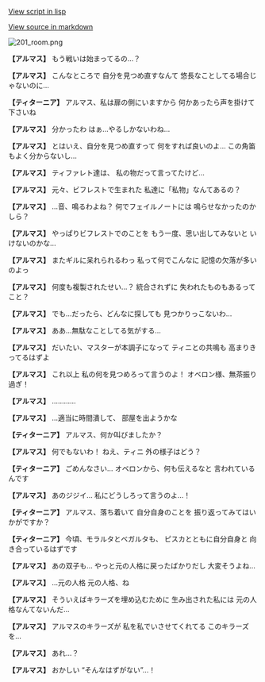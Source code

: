 [View script in lisp](../scripts/110140410.txt)

[View source in markdown](110140410.md)

![201_room.png](../images/backgrounds/201_room.png)

**【アルマス】**
もう戦いは始まってるの…？

**【アルマス】**
こんなところで
自分を見つめ直すなんて
悠長なことしてる場合じゃないのに…

**【ティターニア】**
アルマス、私は扉の側にいますから
何かあったら声を掛けて下さいね

**【アルマス】**
分かったわ
はぁ…やるしかないわね…

**【アルマス】**
とはいえ、自分を見つめ直すって
何をすれば良いのよ…
この角笛もよく分からないし…

**【アルマス】**
ティファレト達は、
私の物だって言ってたけど…

**【アルマス】**
元々、ビフレストで生まれた
私達に「私物」なんてあるの？

**【アルマス】**
…音、鳴るわよね？
何でフェイルノートには
鳴らせなかったのかしら？

**【アルマス】**
やっぱりビフレストでのことを
もう一度、思い出してみないと
いけないのかな…

**【アルマス】**
またギルに呆れられるわっ
私って何でこんなに
記憶の欠落が多いのよっ

**【アルマス】**
何度も複製されたせい…？
統合されずに
失われたものもあるってこと？

**【アルマス】**
でも…だったら、どんなに探しても
見つかりっこないわ…

**【アルマス】**
ああ…無駄なことしてる気がする…

**【アルマス】**
だいたい、マスターが本調子になって
ティニとの共鳴も
高まりきってるはずよ

**【アルマス】**
これ以上
私の何を見つめろって言うのよ！
オベロン様、無茶振り過ぎ！

**【アルマス】**
…………

**【アルマス】**
…適当に時間潰して、
部屋を出ようかな

**【ティターニア】**
アルマス、何か叫びましたか？

**【アルマス】**
何でもないわ！
ねえ、ティニ
外の様子はどう？

**【ティターニア】**
ごめんなさい…
オベロンから、何も伝えるなと
言われているんです

**【アルマス】**
あのジジイ…
私にどうしろって言うのよ…！

**【ティターニア】**
アルマス、落ち着いて
自分自身のことを
振り返ってみてはいかがですか？

**【ティターニア】**
今頃、モラルタとベガルタも、
ピスカとともに自分自身と
向き合っているはずです

**【アルマス】**
あの双子も…
やっと元の人格に戻ったばかりだし
大変そうよね…

**【アルマス】**
…元の人格
元の人格、ね

**【アルマス】**
そういえばキラーズを埋め込むために
生み出された私には
元の人格なんてないんだ…

**【アルマス】**
アルマスのキラーズが
私を私でいさせてくれてる
このキラーズを…

**【アルマス】**
あれ…？

**【アルマス】**
おかしい
“そんなはずがない”…！